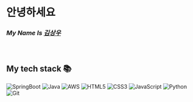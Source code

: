 

<h1>안녕하세요</h1>

<p>
  <em>
    <h3>
      My Name Is
      <a href="https://www.youtube.com/c/%EB%93%9C%EB%A6%BC%EC%BD%94%EB%94%A9by%EC%97%98%EB%A6%AC">
        김상우 
      </a>
    </h3>
  </em>
  <em>
  <h3>
  </h3>
    </em>
  </em>
</p>

<br />
<h2> My tech stack 📚 </h2>

![SpringBoot](https://img.shields.io/badge/-SpringBoot-43853d?style=for-the-badge&logo=SpringBoot&logoColor=white)
![Java](https://img.shields.io/badge/-Java-007396?style=for-the-badge&logo=java&logoColor=ffffff)
![AWS](https://img.shields.io/badge/-AWS-232F3E?style=for-the-badge&logo=amazon-aws&logoColor=ffffff)
![HTML5](https://img.shields.io/badge/-HTML5-F05032?style=for-the-badge&logo=html5&logoColor=ffffff)
![CSS3](https://img.shields.io/badge/-CSS3-007ACC?style=for-the-badge&logo=css3)
![JavaScript](https://img.shields.io/badge/-JavaScript-%23F7DF1C?style=for-the-badge&logo=javascript&logoColor=000000&labelColor=%23F7DF1C&color=%23FFCE5A)
![Python](https://img.shields.io/badge/-Python-3776AB?style=for-the-badge&logo=python&logoColor=ffffff)
![Git](https://img.shields.io/badge/-Git-F05032?style=for-the-badge&logo=git&logoColor=ffffff)



<br/>

</p>


